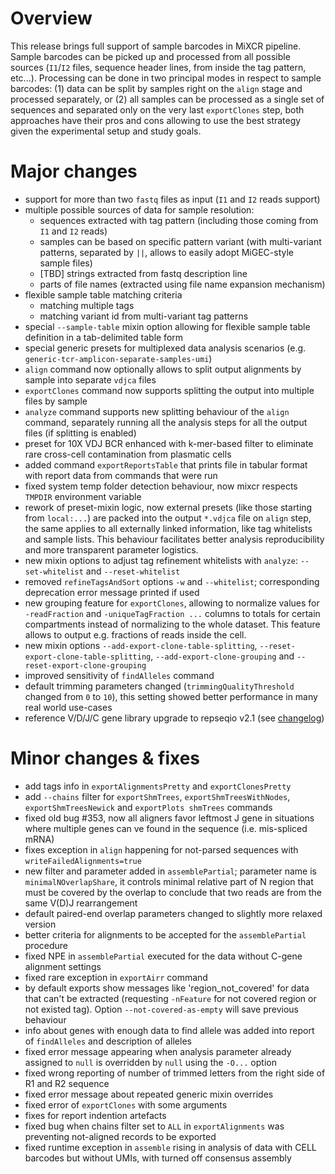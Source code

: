 # Overview

This release brings full support of sample barcodes in MiXCR pipeline. Sample barcodes can be picked up and processed
from all possible sources (`I1`/`I2` files, sequence header lines, from inside the tag pattern, etc...). Processing can
be done in two principal modes in respect to sample barcodes: (1) data can be split by samples right on the `align`
stage and processed separately, or (2) all samples can be processed as a single set of sequences and separated only on
the very last `exportClones` step, both approaches have their pros and cons allowing to use the best strategy given the
experimental setup and study goals.

# Major changes

- support for more than two `fastq` files as input (`I1` and `I2` reads support)
- multiple possible sources of data for sample resolution:
  - sequences extracted with tag pattern (including those coming from `I1` and `I2` reads)
  - samples can be based on specific pattern variant (with multi-variant patterns, separated by `||`, allows to easily
    adopt MiGEC-style sample files)
  - [TBD] strings extracted from fastq description line
  - parts of file names (extracted using file name expansion mechanism)
- flexible sample table matching criteria
  - matching multiple tags
  - matching variant id from multi-variant tag patterns
- special `--sample-table` mixin option allowing for flexible sample table definition in a tab-delimited table form
- special generic presets for multiplexed data analysis scenarios (e.g. `generic-tcr-amplicon-separate-samples-umi`)
- `align` command now optionally allows to split output alignments by sample into separate `vdjca` files
- `exportClones` command now supports splitting the output into multiple files by sample
- `analyze` command supports new splitting behaviour of the `align` command, separately running all the analysis steps
  for all the output files (if splitting is enabled)
- preset for 10X VDJ BCR enhanced with k-mer-based filter to eliminate rare cross-cell contamination from plasmatic cells    
- added command `exportReportsTable` that prints file in tabular format with report data from commands that were run
- fixed system temp folder detection behaviour, now mixcr respects `TMPDIR` environment variable
- rework of preset-mixin logic, now external presets (like those starting from `local:...`) are packed into the output 
  `*.vdjca` file on `align` step, the same applies to all externally linked information, like tag whitelists and
  sample lists. This behaviour facilitates better analysis reproducibility and more transparent parameter logistics.
- new mixin options to adjust tag refinement whitelists with `analyze`: `--set-whitelist` and `--reset-whitelist`
- removed `refineTagsAndSort` options `-w` and `--whitelist`; corresponding deprecation error message printed if used
- new grouping feature for `exportClones`, allowing to normalize values for `-readFraction` and `-uniqueTagFraction ...` 
  columns to totals for certain compartments instead of normalizing to the whole dataset. This feature allows to output 
  e.g. fractions of reads inside the cell. 
- new mixin options `--add-export-clone-table-splitting`, `--reset-export-clone-table-splitting`,
  `--add-export-clone-grouping` and `--reset-export-clone-grouping`
- improved sensitivity of `findAlleles` command
- default trimming parameters changed (`trimmingQualityThreshold` changed from `0` to `10`), this setting showed better
  performance in many real world use-cases
- reference V/D/J/C gene library upgrade to repseqio v2.1 (see [changelog](https://github.com/repseqio/library/releases/tag/v2.1))

# Minor changes & fixes

- add tags info in `exportAlignmentsPretty` and `exportClonesPretty`
- add `--chains` filter for `exportShmTrees`, `exportShmTreesWithNodes`, `exportShmTreesNewick`
  and `exportPlots shmTrees` commands
- fixed old bug #353, now all aligners favor leftmost J gene in situations where multiple genes can ve found in the 
  sequence (i.e. mis-spliced mRNA)
- fixes exception in `align` happening for not-parsed sequences with `writeFailedAlignments=true`  
- new filter and parameter added in `assemblePartial`; parameter name is `minimalNOverlapShare`, it controls minimal
  relative part of N region that must be covered by the overlap to conclude that two reads are from the same V(D)J
  rearrangement
- default paired-end overlap parameters changed to slightly more relaxed version
- better criteria for alignments to be accepted for the `assemblePartial` procedure
- fixed NPE in `assemblePartial` executed for the data without C-gene alignment settings
- fixed rare exception in `exportAirr` command 
- by default exports show messages like 'region_not_covered' for data that can't be extracted (requesting `-nFeature`
  for not covered region or not existed tag). Option `--not-covered-as-empty` will save previous behaviour
- info about genes with enough data to find allele was added into report of `findAlleles` and description of alleles
- fixed error message appearing when analysis parameter already assigned to `null` is overridden by `null` using
  the `-O...` option
- fixed wrong reporting of number of trimmed letters from the right side of R1 and R2 sequence
- fixed error message about repeated generic mixin overrides
- fixed error of `exportClones` with some arguments
- fixes for report indention artefacts
- fixed bug when chains filter set to `ALL` in `exportAlignments` was preventing not-aligned records to be exported
- fixed runtime exception in `assemble` rising in analysis of data with CELL barcodes but without UMIs, with turned off 
  consensus assembly

